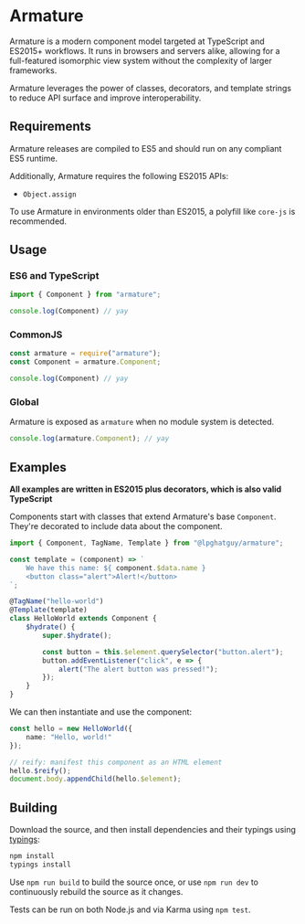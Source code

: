 # Armature
Armature is a modern component model targeted at TypeScript and ES2015+ workflows. It runs in browsers and servers alike, allowing for a full-featured isomorphic view system without the complexity of larger frameworks.

Armature leverages the power of classes, decorators, and template strings to reduce API surface and improve interoperability.

## Requirements
Armature releases are compiled to ES5 and should run on any compliant ES5 runtime.

Additionally, Armature requires the following ES2015 APIs:
- `Object.assign`

To use Armature in environments older than ES2015, a polyfill like `core-js` is recommended.

## Usage

### ES6 and TypeScript
```js
import { Component } from "armature";

console.log(Component) // yay
```

### CommonJS
```js
const armature = require("armature");
const Component = armature.Component;

console.log(Component) // yay
```

### Global
Armature is exposed as `armature` when no module system is detected.

```js
console.log(armature.Component); // yay
```

## Examples
**All examples are written in ES2015 plus decorators, which is also valid TypeScript**

Components start with classes that extend Armature's base `Component`. They're decorated to include data about the component.

```ts
import { Component, TagName, Template } from "@lpghatguy/armature";

const template = (component) => `
	We have this name: ${ component.$data.name }
	<button class="alert">Alert!</button>
`;

@TagName("hello-world")
@Template(template)
class HelloWorld extends Component {
	$hydrate() {
		super.$hydrate();

		const button = this.$element.querySelector("button.alert");
		button.addEventListener("click", e => {
			alert("The alert button was pressed!");
		});
	}
}
```

We can then instantiate and use the component:

```ts
const hello = new HelloWorld({
	name: "Hello, world!"
});

// reify: manifest this component as an HTML element
hello.$reify();
document.body.appendChild(hello.$element);
```

## Building
Download the source, and then install dependencies and their typings using [typings](https://www.npmjs.com/package/typings):

```sh
npm install
typings install
```

Use `npm run build` to build the source once, or use `npm run dev` to continuously rebuild the source as it changes.

Tests can be run on both Node.js and via Karma using `npm test`.